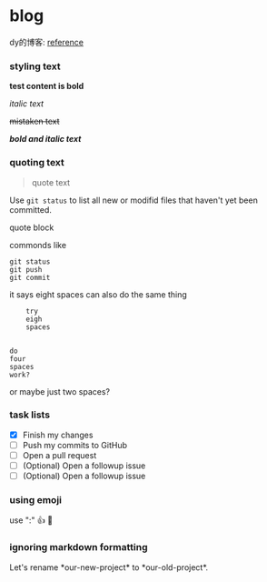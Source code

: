 # blog
dy的博客: [reference](https://help.github.com/en/articles/basic-writing-and-formatting-syntax#headings)

### styling text
**test content is bold**

*italic text*

~~mistaken text~~

***bold and italic text***



### quoting text
> quote text

Use `git status` to list all new or modifid files that haven't yet been committed.

quote block

commonds like
```
git status
git push
git commit
```

it says eight spaces can also do the same thing

        try
        eigh
        spaces


    do
    four
    spaces
    work?


  or
  maybe
  just
  two
  spaces?
  
### task lists

- [x] Finish my changes
- [ ] Push my commits to GitHub
- [ ] Open a pull request
- [ ] \(Optional) Open a followup issue
- [ ] (Optional) Open a followup issue

### using emoji
use ":"
:+1:   :shit:

### ignoring markdown formatting
Let's rename \*our-new-project\* to \*our-old-project\*.
